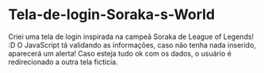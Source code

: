 # Tela-de-login-Soraka-s-World
Criei uma tela de login inspirada na campeã Soraka de League of Legends! :D
O JavaScript tá validando as informações, caso não tenha nada inserido, aparecerá um alerta!
Caso esteja tudo ok com os dados, o usuário é redirecionado a outra tela fictícia.
